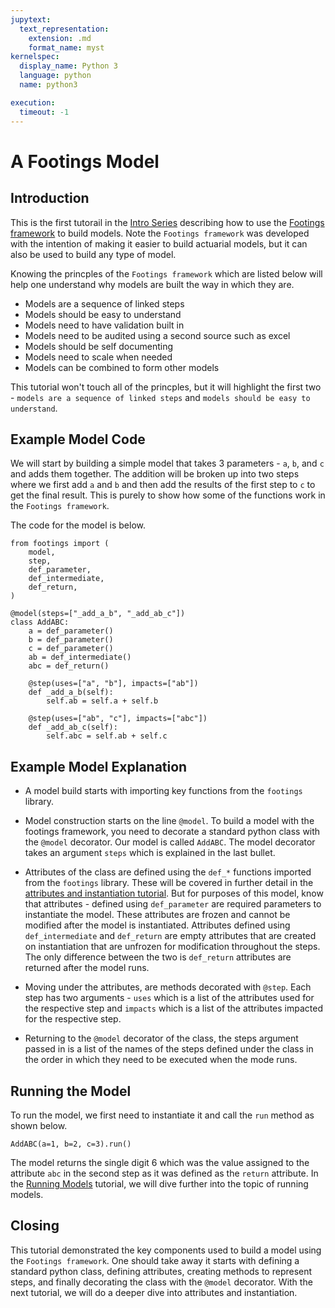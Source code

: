 ```yaml
---
jupytext:
  text_representation:
    extension: .md
    format_name: myst
kernelspec:
  display_name: Python 3
  language: python
  name: python3

execution:
  timeout: -1
---
```


# A Footings Model

## Introduction

This is the first tutorail in the [Intro Series](index.md) describing how to use the [Footings framework](https://www.github.com/footings/footings) to build models. Note the `Footings framework` was developed with the intention of making it easier to build actuarial models, but it can also be used to build any type of model.

Knowing the princples of the `Footings framework` which are listed below will help one understand why models are built the way in which they are.

- Models are a sequence of linked steps
- Models should be easy to understand
- Models need to have validation built in
- Models need to be audited using a second source such as excel
- Models should be self documenting
- Models need to scale when needed
- Models can be combined to form other models

This tutorial won't touch all of the princples, but it will highlight the first two - `models are a sequence of linked steps` and `models should be easy to understand`.

## Example Model Code

We will start by building a simple model that takes 3 parameters - `a`, `b`, and `c` and adds them together. The addition will be broken up into two steps where we first add `a` and `b` and then add the results of the first step to `c` to get the final result. This is purely to show how some of the functions work in the `Footings framework`.

The code for the  model is below.

```{code-cell} ipython3
from footings import (
    model,
    step,
    def_parameter,
    def_intermediate,
    def_return,
)

@model(steps=["_add_a_b", "_add_ab_c"])
class AddABC:
    a = def_parameter()
    b = def_parameter()
    c = def_parameter()
    ab = def_intermediate()
    abc = def_return()

    @step(uses=["a", "b"], impacts=["ab"])
    def _add_a_b(self):
        self.ab = self.a + self.b

    @step(uses=["ab", "c"], impacts=["abc"])
    def _add_ab_c(self):
        self.abc = self.ab + self.c
```


## Example Model Explanation

- A model build starts with importing key functions from the `footings` library.

- Model construction starts on the line `@model`. To build a model with the footings framework, you  need to decorate a standard python class with the `@model` decorator. Our model is called `AddABC`. The model decorator takes an argument `steps` which is explained in the last bullet.

- Attributes of the class are defined using the `def_*` functions imported from the `footings` library. These will be covered in further detail in the [attributes and instantiation tutorial](./2-attributes-and-instantiation.md). But for purposes of this model, know that attributes - defined using `def_parameter` are required parameters to instantiate the model. These attributes are frozen and cannot be modified after the model is instantiated. Attributes defined using `def_intermediate` and `def_return` are empty attributes that are created on instantiation that are unfrozen for modification throughout the steps. The only difference between the two is `def_return` attributes are returned after the model runs.

- Moving under the attributes, are methods decorated with `@step`. Each step has two arguments - `uses` which is a list of the attributes used for the respective step and `impacts` which is a list of the attributes impacted for the respective step.

- Returning to the `@model` decorator of the class, the steps argument passed in is a list of the names of the steps defined under the class in the order in which they need to be executed when the mode runs.

## Running the Model

To run the model, we first need to instantiate it and call the `run` method as shown below.

```{code-cell} ipython3
AddABC(a=1, b=2, c=3).run()
```

The model returns the single digit 6 which was the value assigned to the attribute `abc` in the second step as it was defined as the `return` attribute. In the [Running Models](4-running-models.md) tutorial, we will dive further into the topic of running models.

## Closing

This tutorial demonstrated the key components used to build a model using the `Footings framework`. One should take away it starts with defining a standard python class, defining attributes, creating methods to represent steps, and finally decorating the class with the `@model` decorator. With the next tutorial, we will do a deeper dive into attributes and instantiation.
